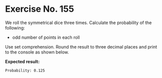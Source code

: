 # Exercise No. 155

We roll the symmetrical dice three times. Calculate the probability of the following:

-   odd number of points in each roll

Use set comprehension. Round the result to three decimal places and print to the console as shown below.


**Expected result:**


    Probability: 0.125